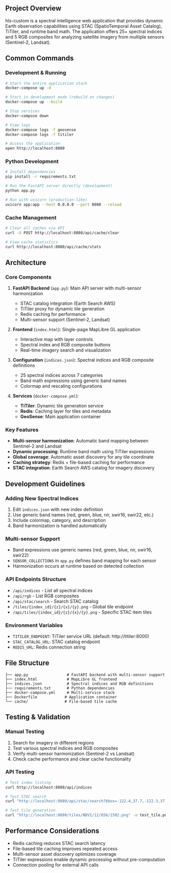 ## Project Overview

hls-custom is a spectral intelligence web application that provides dynamic Earth observation capabilities using STAC (SpatioTemporal Asset Catalog), TiTiler, and runtime band math. The application offers 25+ spectral indices and 5 RGB composites for analyzing satellite imagery from multiple sensors (Sentinel-2, Landsat).

## Common Commands

### Development & Running
```bash
# Start the entire application stack
docker-compose up -d

# Start in development mode (rebuild on changes)
docker-compose up --build

# Stop services
docker-compose down

# View logs
docker-compose logs -f geosense
docker-compose logs -f titiler

# Access the application
open http://localhost:8080
```

### Python Development
```bash
# Install dependencies
pip install -r requirements.txt

# Run the FastAPI server directly (development)
python app.py

# Run with uvicorn (production-like)
uvicorn app:app --host 0.0.0.0 --port 8080 --reload
```

### Cache Management
```bash
# Clear all caches via API
curl -X POST http://localhost:8080/api/cache/clear

# View cache statistics
curl http://localhost:8080/api/cache/stats
```

## Architecture

### Core Components

1. **FastAPI Backend** (`app.py`): Main API server with multi-sensor harmonization
   - STAC catalog integration (Earth Search AWS)
   - TiTiler proxy for dynamic tile generation
   - Redis caching for performance
   - Multi-sensor support (Sentinel-2, Landsat)

2. **Frontend** (`index.html`): Single-page MapLibre GL application
   - Interactive map with layer controls
   - Spectral index and RGB composite buttons
   - Real-time imagery search and visualization

3. **Configuration** (`indices.json`): Spectral indices and RGB composite definitions
   - 25 spectral indices across 7 categories
   - Band math expressions using generic band names
   - Colormap and rescaling configurations

4. **Services** (`docker-compose.yml`):
   - **TiTiler**: Dynamic tile generation service
   - **Redis**: Caching layer for tiles and metadata
   - **GeoSense**: Main application container

### Key Features

- **Multi-sensor harmonization**: Automatic band mapping between Sentinel-2 and Landsat
- **Dynamic processing**: Runtime band math using TiTiler expressions
- **Global coverage**: Automatic asset discovery for any tile coordinate
- **Caching strategy**: Redis + file-based caching for performance
- **STAC integration**: Earth Search AWS catalog for imagery discovery

## Development Guidelines

### Adding New Spectral Indices
1. Edit `indices.json` with new index definition
2. Use generic band names (red, green, blue, nir, swir16, swir22, etc.)
3. Include colormap, category, and description
4. Band harmonization is handled automatically

### Multi-sensor Support
- Band expressions use generic names (red, green, blue, nir, swir16, swir22)
- `SENSOR_COLLECTIONS` in `app.py` defines band mapping for each sensor
- Harmonization occurs at runtime based on detected collection

### API Endpoints Structure
- `/api/indices` - List all spectral indices
- `/api/rgb` - List RGB composites
- `/api/stac/search` - Search STAC catalog
- `/tiles/{index_id}/{z}/{x}/{y}.png` - Global tile endpoint
- `/api/tiles/{index_id}/{z}/{x}/{y}.png` - Specific STAC item tiles

### Environment Variables
- `TITILER_ENDPOINT`: TiTiler service URL (default: http://titiler:8000)
- `STAC_CATALOG_URL`: STAC catalog endpoint
- `REDIS_URL`: Redis connection string

## File Structure
```
├── app.py                 # FastAPI backend with multi-sensor support
├── index.html             # MapLibre GL frontend
├── indices.json           # Spectral indices and RGB definitions
├── requirements.txt       # Python dependencies
├── docker-compose.yml     # Multi-service stack
├── Dockerfile            # Application container
└── cache/                # File-based tile cache
```

## Testing & Validation

### Manual Testing
1. Search for imagery in different regions
2. Test various spectral indices and RGB composites
3. Verify multi-sensor harmonization (Sentinel-2 vs Landsat)
4. Check cache performance and clear cache functionality

### API Testing
```bash
# Test index listing
curl http://localhost:8080/api/indices

# Test STAC search
curl "http://localhost:8080/api/stac/search?bbox=-122.4,37.7,-122.3,37.8&collections=sentinel-2-l2a"

# Test tile generation
curl "http://localhost:8080/tiles/NDVI/12/656/1582.png" -o test_tile.png
```

## Performance Considerations

- Redis caching reduces STAC search latency
- File-based tile caching improves repeated access
- Multi-sensor asset discovery optimizes coverage
- TiTiler expressions enable dynamic processing without pre-computation
- Connection pooling for external API calls
